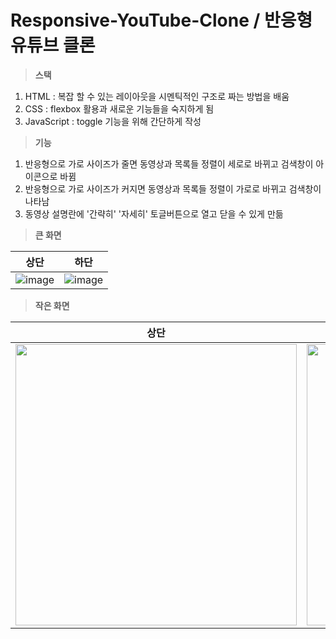 # Responsive-YouTube-Clone / 반응형 유튜브 클론
> **스택**
1. HTML : 복잡 할 수 있는 레이아웃을 시멘틱적인 구조로 짜는 방법을 배움
2. CSS : flexbox 활용과 새로운 기능들을 숙지하게 됨
3. JavaScript : toggle 기능을 위해 간단하게 작성

> **기능**
1. 반응형으로 가로 사이즈가 줄면 동영상과 목록들 정렬이 세로로 바뀌고 검색창이 아이콘으로 바뀜
2. 반응형으로 가로 사이즈가 커지면 동영상과 목록들 정렬이 가로로 바뀌고 검색창이 나타남
3. 동영상 설명란에 '간략히' '자세히' 토글버튼으로 열고 닫을 수 있게 만듦

> **큰 화면**

|상단|하단|
|--|--|
|![image](https://user-images.githubusercontent.com/68316994/173474731-35400293-28ec-489a-966e-1e23dfa97b3c.png)|![image](https://user-images.githubusercontent.com/68316994/173475017-c253edb5-35fc-4a5c-a2eb-510df80e2f59.png)|

> **작은 화면**

|상단|하단|
|--|--|
|<img src="https://user-images.githubusercontent.com/68316994/173475424-498054f3-c562-476b-8610-01039aef46c9.png" height="450">|<img src="https://user-images.githubusercontent.com/68316994/173475572-171f6ed8-8f47-4c36-8a78-1f989bbcd12d.png" height="450">|
